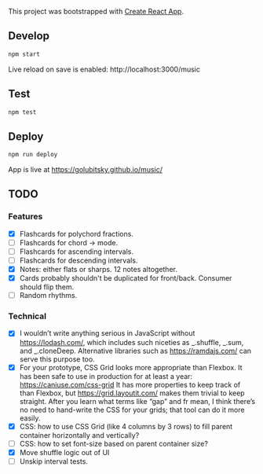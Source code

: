 This project was bootstrapped with [Create React App](https://github.com/facebook/create-react-app).

## Develop

```sh
npm start
```

Live reload on save is enabled: http://localhost:3000/music

## Test

```sh
npm test
```

## Deploy

```sh
npm run deploy
```

App is live at https://golubitsky.github.io/music/

## TODO

### Features

- [x] Flashcards for polychord fractions.
- [ ] Flashcards for chord -> mode.
- [ ] Flashcards for ascending intervals.
- [ ] Flashcards for descending intervals.
- [x] Notes: either flats or sharps. 12 notes altogether.
- [x] Cards probably shouldn't be duplicated for front/back. Consumer should flip them.
- [ ] Random rhythms.

### Technical

- [x] I wouldn’t write anything serious in JavaScript without https://lodash.com/, which includes such niceties as _.shuffle, _.sum, and \_.cloneDeep. Alternative libraries such as https://ramdajs.com/ can serve this purpose too.
- [x] For your prototype, CSS Grid looks more appropriate than Flexbox. It has been safe to use in production for at least a year: https://caniuse.com/css-grid It has more properties to keep track of than Flexbox, but https://grid.layoutit.com/ makes them trivial to keep straight. After you learn what terms like “gap” and fr mean, I think there’s no need to hand-write the CSS for your grids; that tool can do it more easily.
- [x] CSS: how to use CSS Grid (like 4 columns by 3 rows) to fill parent container horizontally and vertically?
- [ ] CSS: how to set font-size based on parent container size?
- [x] Move shuffle logic out of UI
- [ ] Unskip interval tests.
